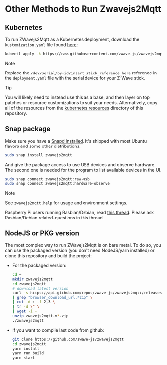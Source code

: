 # Other Methods to Run Zwavejs2Mqtt

## Kubernetes

To run ZWavejs2Mqtt as a Kubernetes deployment, download the `kustomization.yaml` file found [here](https://raw.githubusercontent.com/zwave-js/zwavejs2mqtt/master/kuberenets/kustomization.yaml):

```bash
kubectl apply -k https://raw.githubusercontent.com/zwave-js/zwavejs2mqtt/master/kuberenets/kustomization.yaml
```

> [!NOTE]
> Replace the `/dev/serial/by-id/insert_stick_reference_here` reference in the `deployment.yaml` file with the serial device for your Z-Wave stick.

> [!TIP]
> You will likely need to instead use this as a base, and then layer on top patches or resource customizations to suit your needs. Alternatively, copy all of the resources from the [kubernetes resources](https://github.com/zwave-js/zwavejs2mqtt/tree/master/kubernetes) directory of this repository.

## Snap package

Make sure you have a [Snapd installed](https://snapcraft.io/docs/installing-snapd). It's shipped with most Ubuntu flavors and some other distributions.

```bash
sudo snap install zwavejs2mqtt
```

And give the package access to use USB devices and observe hardware. The second one is needed for the program to list available devices in the UI.

```bash
sudo snap connect zwavejs2mqtt:raw-usb
sudo snap connect zwavejs2mqtt:hardware-observe
```

> [!NOTE]
> See `zwavejs2mqtt.help` for usage and environment settings.
>
> Raspberry Pi users running Rasbian/Debian, read [this thread](https://github.com/zwave-js/zwavejs2mqtt/discussions/1216#discussion-3364776). Please ask Rasbian/Debian related-questions in this thread.

## NodeJS or PKG version

The most complex way to run ZWavejs2Mqtt is on bare metal. To do so, you can use the packaged version (you don't need NodeJS/yarn installed) or clone this repository and build the project:

- For the packaged version:

    ```bash
    cd ~
    mkdir zwavejs2mqtt
    cd zwavejs2mqtt
    # download latest version
    curl -s https://api.github.com/repos/zwave-js/zwavejs2mqtt/releases/latest  \
    | grep "browser_download_url.*zip" \
    | cut -d : -f 2,3 \
    | tr -d \" \
    | wget -i -
    unzip zwavejs2mqtt-v*.zip
    ./zwavejs2mqtt
    ```

- If you want to compile last code from github:

    ```bash
    git clone https://github.com/zwave-js/zwavejs2mqtt
    cd zwavejs2mqtt
    yarn install
    yarn run build
    yarn start
    ```
